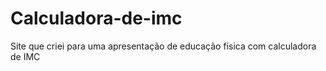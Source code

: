 # Calculadora-de-imc
Site que criei para uma apresentação de educação física com calculadora de IMC 
